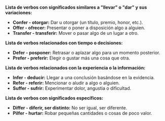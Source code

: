 

**Lista de verbos con significados similares a "llevar" o "dar" y sus variaciones:**

*   **Confer - otorgar:** Dar u otorgar (un título, premio, honor, etc.).
*   **Offer - ofrecer:** Presentar o poner a disposición algo a alguien.
*   **Transfer - transferir:** Mover o pasar algo de un lugar a otro.

**Lista de verbos relacionados con tiempo o decisiones:**

*   **Defer - posponer:** Retrasar o aplazar algo para un momento posterior.
*   **Prefer - preferir:** Elegir o gustar más una cosa que otra.

**Lista de verbos relacionados con la experiencia o la información:**

*   **Infer - deducir:** Llegar a una conclusión basándose en la evidencia.
*   **Refer - referir:** Mencionar o aludir a algo o alguien.
*   **Suffer - sufrir:** Experimentar dolor, angustia o dificultad.

**Lista de verbos con significados específicos:**

*   **Differ - diferir, ser distinto:** No ser igual, ser diferente.
*   **Pilfer - hurtar:** Robar pequeñas cantidades o cosas de poco valor.

